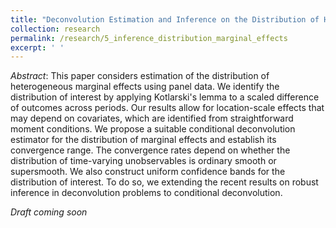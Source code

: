 ```yaml
---
title: "Deconvolution Estimation and Inference on the Distribution of Heterogeneous Marginal Effects Using Panel Data"
collection: research
permalink: /research/5_inference_distribution_marginal_effects
excerpt: ' '
---
```


*Abstract*: This paper considers estimation of   the distribution of heterogeneous marginal effects using panel data.  We identify the distribution of interest by applying Kotlarski's lemma to a scaled difference of outcomes across periods.  Our results allow for location-scale effects that may depend on covariates, which are identified from straightforward moment conditions. We propose a suitable conditional deconvolution estimator for the distribution of marginal effects and establish its convergence range. The convergence rates depend on whether the distribution of time-varying unobservables is ordinary smooth or supersmooth.  We  also construct uniform confidence bands for the distribution of interest. To do so, we extending the recent results on robust inference in deconvolution problems to conditional deconvolution.


*Draft coming soon*

